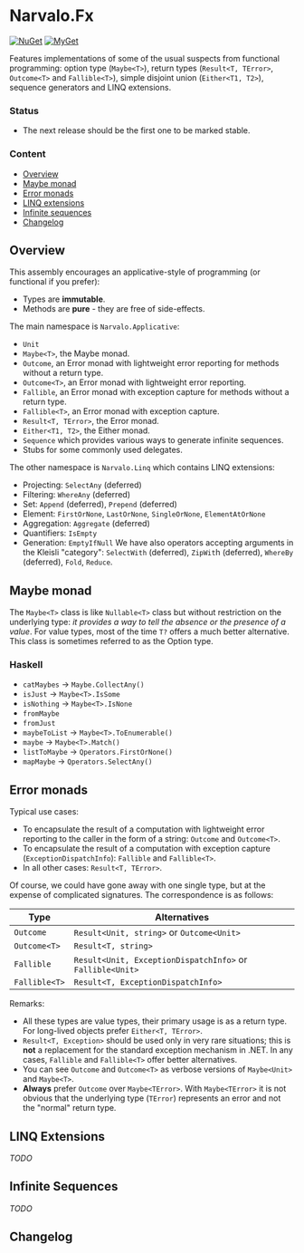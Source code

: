 Narvalo.Fx
==========

[![NuGet](https://img.shields.io/nuget/v/Narvalo.Finance.svg)](https://www.nuget.org/packages/Narvalo.Finance/)
[![MyGet](https://img.shields.io/myget/narvalo-edge/v/Narvalo.Finance.svg)](https://www.myget.org/feed/narvalo-edge/package/nuget/Narvalo.Finance)

Features implementations of some of the usual suspects from functional
programming: option type (`Maybe<T>`), return types (`Result<T, TError>`,
`Outcome<T>` and `Fallible<T>`), simple disjoint union (`Either<T1, T2>`),
sequence generators and LINQ extensions.

### Status
- The next release should be the first one to be marked stable.

### Content
- [Overview](#overview)
- [Maybe monad](#maybe-monad)
- [Error monads](#error-monads)
- [LINQ extensions](#linq-extensions)
- [Infinite sequences](#infinite-sequences)
- [Changelog](#changelog)

Overview
--------

This assembly encourages an applicative-style of programming (or functional if
you prefer):
- Types are **immutable**.
- Methods are **pure** - they are free of side-effects.

The main namespace is `Narvalo.Applicative`:
- `Unit`
- `Maybe<T>`, the Maybe monad.
- `Outcome`, an Error monad with lightweight error reporting for methods without
  a return type.
- `Outcome<T>`, an Error monad with lightweight error reporting.
- `Fallible`, an Error monad with exception capture for methods without
  a return type.
- `Fallible<T>`, an Error monad with exception capture.
- `Result<T, TError>`, the Error monad.
- `Either<T1, T2>`, the Either monad.
- `Sequence` which provides various ways to generate infinite sequences.
- Stubs for some commonly used delegates.

The other namespace is `Narvalo.Linq` which contains LINQ extensions:
- Projecting: `SelectAny` (deferred)
- Filtering: `WhereAny` (deferred)
- Set: `Append` (deferred), `Prepend` (deferred)
- Element: `FirstOrNone`, `LastOrNone`, `SingleOrNone`, `ElementAtOrNone`
- Aggregation: `Aggregate` (deferred)
- Quantifiers: `IsEmpty`
- Generation: `EmptyIfNull`
We have also operators accepting arguments in the Kleisli "category":
`SelectWith` (deferred), `ZipWit`h (deferred), `WhereBy` (deferred),
`Fold`, `Reduce`.

Maybe monad
-----------

The `Maybe<T>` class is like `Nullable<T>` class but without restriction
on the underlying type: *it provides a way to tell the absence or the presence
of a value*. For value types, most of the time `T?` offers a much better
alternative. This class is sometimes referred to as the Option type.

### Haskell ###
- `catMaybes`   -> `Maybe.CollectAny()`
- `isJust`      -> `Maybe<T>.IsSome`
- `isNothing`   -> `Maybe<T>.IsNone`
- `fromMaybe`
- `fromJust`
- `maybeToList` -> `Maybe<T>.ToEnumerable()`
- `maybe`       -> `Maybe<T>.Match()`
- `listToMaybe` -> `Qperators.FirstOrNone()`
- `mapMaybe`    -> `Qperators.SelectAny()`

Error monads
------------

Typical use cases:
- To encapsulate the result of a computation with lightweight error reporting
  to the caller in the form of a string: `Outcome` and `Outcome<T>`.
- To encapsulate the result of a computation with exception capture
  (`ExceptionDispatchInfo`): `Fallible` and `Fallible<T>`.
- In all other cases: `Result<T, TError>`.

Of course, we could have gone away with one single type, but at the expense
of complicated signatures. The correspondence is as follows:

Type             | Alternatives
-----------------|-------------
`Outcome`        | `Result<Unit, string>` or `Outcome<Unit>`
`Outcome<T>`     | `Result<T, string>`
`Fallible`       | `Result<Unit, ExceptionDispatchInfo>` or `Fallible<Unit>`
`Fallible<T>`    | `Result<T, ExceptionDispatchInfo>`

Remarks:
- All these types are value types, their primary usage is as a return type.
  For long-lived objects prefer `Either<T, TError>`.
- `Result<T, Exception>` should be used only in very rare situations; this is
  **not** a replacement for the standard exception mechanism in .NET.
  In any cases, `Fallible` and `Fallible<T>` offer better alternatives.
- You can see `Outcome` and `Outcome<T>` as verbose versions of `Maybe<Unit>`
  and `Maybe<T>`.
- **Always** prefer `Outcome` over `Maybe<TError>`.
  With `Maybe<TError>` it is not obvious that the underlying type (`TError`)
  represents an error and not the "normal" return type.

LINQ Extensions
---------------

_TODO_

Infinite Sequences
------------------

_TODO_

Changelog
---------
